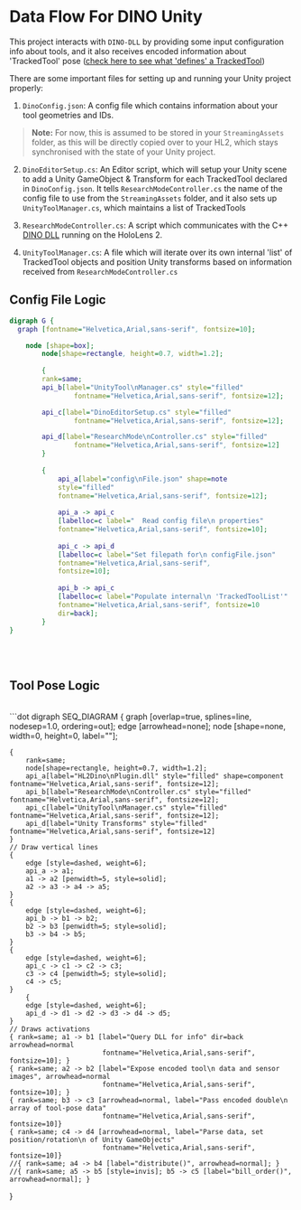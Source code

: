 # Data Flow For DINO Unity

This project interacts with `DINO-DLL` by providing some input configuration info about tools, and it also receives encoded information about 'TrackedTool' pose ([check here to see what 'defines' a TrackedTool](TrackedTools.md))

There are some important files for setting up and running your Unity project properly:

1. `DinoConfig.json`: A config file which contains information about your tool geometries and IDs. 
> **Note:**  For now, this is assumed to be stored in your `StreamingAssets` folder, as this will be directly copied over to your HL2, which stays synchronised with the state of your Unity project.

2. `DinoEditorSetup.cs`: An Editor script, which will setup your Unity scene to add a Unity GameObject & Transform for each TrackedTool declared in `DinoConfig.json`. It tells `ResearchModeController.cs` the name of the config file to use from the `StreamingAssets` folder, and it also sets up `UnityToolManager.cs`, which maintains a list of TrackedTools

3. `ResearchModeController.cs`: A script which communicates with the C++ [DINO DLL](https://github.com/HL2-DINO/DINO-DLL) running on the HoloLens 2.

4. `UnityToolManager.cs`: A file which will iterate over its own internal 'list' of TrackedTool objects and position Unity transforms based on information received from `ResearchModeController.cs`

## Config File Logic

```dot
digraph G {
  graph [fontname="Helvetica,Arial,sans-serif", fontsize=10];

    node [shape=box];
        node[shape=rectangle, height=0.7, width=1.2];
        
        {
        rank=same;
        api_b[label="UnityTool\nManager.cs" style="filled" 
                fontname="Helvetica,Arial,sans-serif", fontsize=12];

        api_c[label="DinoEditorSetup.cs" style="filled" 
                fontname="Helvetica,Arial,sans-serif", fontsize=12];

        api_d[label="ResearchMode\nController.cs" style="filled" 
                fontname="Helvetica,Arial,sans-serif", fontsize=12]
        }
        
        {
            api_a[label="config\nFile.json" shape=note 
            style="filled"
            fontname="Helvetica,Arial,sans-serif", fontsize=12];
            
            api_a -> api_c
            [labelloc=c label="  Read config file\n properties" 
            fontname="Helvetica,Arial,sans-serif", fontsize=10];
            
            api_c -> api_d
            [labelloc=c label="Set filepath for\n configFile.json" 
            fontname="Helvetica,Arial,sans-serif", 
            fontsize=10];
            
            api_b -> api_c
            [labelloc=c label="Populate internal\n 'TrackedToolList'" 
            fontname="Helvetica,Arial,sans-serif", fontsize=10 
            dir=back];
        }
}
```
<br>
<br>

## Tool Pose Logic
<br>
```dot
digraph SEQ_DIAGRAM {
    graph [overlap=true, splines=line, nodesep=1.0, ordering=out];
    edge [arrowhead=none];
    node [shape=none, width=0, height=0, label=""];

    {
        rank=same;
        node[shape=rectangle, height=0.7, width=1.2];
        api_a[label="HL2Dino\nPlugin.dll" style="filled" shape=component fontname="Helvetica,Arial,sans-serif", fontsize=12];
        api_b[label="ResearchMode\nController.cs" style="filled" fontname="Helvetica,Arial,sans-serif", fontsize=12];
        api_c[label="UnityTool\nManager.cs" style="filled" fontname="Helvetica,Arial,sans-serif", fontsize=12];
        api_d[label="Unity Transforms" style="filled" fontname="Helvetica,Arial,sans-serif", fontsize=12]
    }
    // Draw vertical lines
    {
        edge [style=dashed, weight=6];
        api_a -> a1;
        a1 -> a2 [penwidth=5, style=solid];
        a2 -> a3 -> a4 -> a5;
    }
    {
        edge [style=dashed, weight=6];
        api_b -> b1 -> b2;
        b2 -> b3 [penwidth=5; style=solid];
        b3 -> b4 -> b5;
    }
    {
        edge [style=dashed, weight=6];
        api_c -> c1 -> c2 -> c3; 
        c3 -> c4 [penwidth=5; style=solid];
        c4 -> c5;
    }
        {
        edge [style=dashed, weight=6];
        api_d -> d1 -> d2 -> d3 -> d4 -> d5;
    }
    // Draws activations
    { rank=same; a1 -> b1 [label="Query DLL for info" dir=back arrowhead=normal 
                           fontname="Helvetica,Arial,sans-serif", fontsize=10]; }
    { rank=same; a2 -> b2 [label="Expose encoded tool\n data and sensor images", arrowhead=normal 
                           fontname="Helvetica,Arial,sans-serif", fontsize=10]; }
    { rank=same; b3 -> c3 [arrowhead=normal, label="Pass encoded double\n array of tool-pose data"
                           fontname="Helvetica,Arial,sans-serif", fontsize=10]}
    { rank=same; c4 -> d4 [arrowhead=normal, label="Parse data, set position/rotation\n of Unity GameObjects"
                           fontname="Helvetica,Arial,sans-serif", fontsize=10]}
    //{ rank=same; a4 -> b4 [label="distribute()", arrowhead=normal]; }
    //{ rank=same; a5 -> b5 [style=invis]; b5 -> c5 [label="bill_order()", arrowhead=normal]; }
}
```
